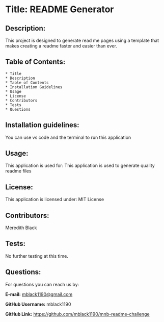 # Title: README Generator
            
## Description: 
    
This project is designed to generate read me pages using a template that makes creating a readme faster and easier than ever.
            
 ## Table of Contents: 
    * Title
    * Description
    * Table of Contents
    * Installation Guidelines
    * Usage
    * License
    * Contributors
    * Tests
    * Questions
            
## Installation guidelines: 

You can use vs code and the terminal to run this application

## Usage: 

This application is used for: This application is used to generate quality readme files
            
## License:

This application is licensed under: MIT License
            
## Contributors: 

Meredith Black
            
## Tests:

No further testing at this time.
            
## Questions: 

For questions you can reach us by:

**E-mail:** mblack1190@gmail.com

**GitHub Username:** mblack1190

**GitHub Link:** https://github.com/mblack1190/mnb-readme-challenge
            
  